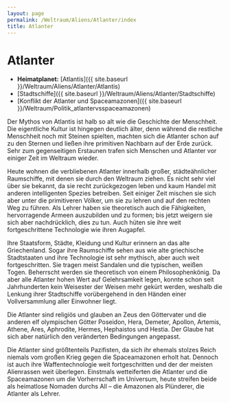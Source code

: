 ```yaml
---
layout: page
permalink: /Weltraum/Aliens/Atlanter/index
title: Atlanter
---
```



# Atlanter


- **Heimatplanet:** [Atlantis]({{ site.baseurl }}/Weltraum/Aliens/Atlanter/Atlantis)
- [Stadtschiffe]({{ site.baseurl }}/Weltraum/Aliens/Atlanter/Stadtschiffe)
- [Konflikt der Atlanter und Spaceamazonen]({{ site.baseurl }}/Weltraum/Politik_atlantervsspaceamazonen)

Der Mythos von Atlantis ist halb so alt wie die Geschichte der Menschheit. Die eigentliche Kultur ist hingegen deutlich älter, denn während die restliche Menschheit noch mit Steinen spielten, machten sich die Atlanter schon auf zu den Sternen und ließen ihre primitiven Nachbarn auf der Erde zurück. Sehr zum gegenseitigen Erstaunen trafen sich Menschen und Atlanter vor einiger Zeit im Weltraum wieder.

Heute wohnen die verbliebenen Atlanter innerhalb großer, städteähnlicher Raumschiffe, mit denen sie durch den Weltraum ziehen. Es nicht sehr viel über sie bekannt, da sie recht zurückgezogen leben und kaum Handel mit anderen intelligenten Spezies betreiben. Seit einiger Zeit mischen sie sich aber unter die primitiveren Völker, um sie zu lehren und auf den rechten Weg zu führen. Als Lehrer haben sie theoretisch auch die Fähigkeiten, hervorragende Armeen auszubilden und zu formen; bis jetzt weigern sie sich aber nachdrücklich, dies zu tun. Auch hüten sie ihre weit fortgeschrittene Technologie wie ihren Augapfel.

Ihre Staatsform, Städte, Kleidung und Kultur erinnern an das alte Griechenland. Sogar ihre Raumschiffe sehen aus wie alte griechische Stadtstaaten und ihre Technologie ist sehr mythisch, aber auch weit fortgeschritten. Sie tragen meist Sandalen und die typischen, weißen Togen. Beherrscht werden sie theoretisch von einem Philosophenkönig. Da aber alle Atlanter hohen Wert auf Gelehrsamkeit legen, konnte schon seit Jahrhunderten kein Weisester der Weisen mehr gekürt werden, weshalb die Lenkung ihrer Stadtschiffe vorübergehend in den Händen einer Vollversammlung aller Einwohner liegt.

Die Atlanter sind religiös und glauben an Zeus den Göttervater und die anderen elf olympischen Götter Poseidon, Hera, Demeter, Apollon, Artemis, Athene, Ares, Aphrodite, Hermes, Hephaistos und Hestia. Der Glaube hat sich aber natürlich den veränderten Bedingungen angepasst.

Die Atlanter sind größtenteils Pazifisten, da sich ihr ehemals stolzes Reich niemals vom großen Krieg gegen die Spaceamazonen erholt hat. Dennoch ist auch ihre Waffentechnologie weit fortgeschritten und der der meisten Alienrassen weit überlegen. Einstmals wetteiferten die Atlanter und die Spaceamazonen um die Vorherrschaft im Universum, heute streifen beide als heimatlose Nomaden durchs All – die Amazonen als Plünderer, die Atlanter als Lehrer.



